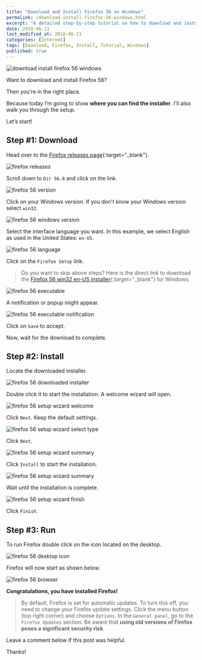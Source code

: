 ```yaml
---
title: "Download and Install Firefox 56 on Windows"
permalink: /download-install-firefox-56-windows.html
excerpt: "A detailed step-by-step tutorial on how to download and install Firefox 56 on Windows."
date: 2018-06-11
last_modified_at: 2018-06-11
categories: [Internet]
tags: [Download, Firefox, Install, Tutorial, Windows]
published: true
---
```


<img src="{{ site.url }}/assets/images/posts/internet/download-install-firefox-56-windows.png" alt="download install firefox 56 windows" class=".align-right .title-image">

Want to download and install Firefox 56?

Then you’re in the right place.

Because today I’m going to show **where you can find the installer**. I'll also walk you through the setup.

Let’s start!

## Step #1: Download

Head over to the [Firefox releases page](https://ftp.mozilla.org/pub/firefox/releases/){:target="_blank"}.

<img src="{{ site.url }}/assets/images/posts/internet/firefox-releases.png" alt="firefox releases">

Scroll down to `Dir 56.0` and click on the link.

<img src="{{ site.url }}/assets/images/posts/internet/firefox-56-version.png" alt="firefox 56 version">

Click on your Windows version. If you don't know your Windows version select `win32`.

<img src="{{ site.url }}/assets/images/posts/internet/firefox-56-windows-version.png" alt="firefox 56 windows version">

Select the interface language you want. In this example, we select English as used in the United States: `en-US`.

<img src="{{ site.url }}/assets/images/posts/internet/firefox-56-language.png" alt="firefox 56 language">

Click on the `Firefox Setup` link.

> Do you want to skip above steps? Here is the direct link to download the [Firefox 56 win32 en-US installer](https://ftp.mozilla.org/pub/firefox/releases/56.0/win32/en-US/){:target="_blank"} for Windows.

<img src="{{ site.url }}/assets/images/posts/internet/firefox-56-executable.png" alt="firefox 56 executable">

A notification or popup might appear.

<img src="{{ site.url }}/assets/images/posts/internet/firefox-56-executable-notification.png" alt="firefox 56 executable notification">

Click on `Save` to accept.

Now, wait for the download to complete.

## Step #2: Install

Locate the downloaded installer.

<img src="{{ site.url }}/assets/images/posts/internet/firefox-56-downloaded-installer.png" alt="firefox 56 downloaded installer">

Double click it to start the installation. A welcome wizard will open.

<img src="{{ site.url }}/assets/images/posts/internet/firefox-56-setup-wizard-welcome.png" alt="firefox 56 setup wizard welcome">

Click `Next`. Keep the default settings.

<img src="{{ site.url }}/assets/images/posts/internet/firefox-56-setup-wizard-select-type.png" alt="firefox 56 setup wizard select type">

Click `Next`.

<img src="{{ site.url }}/assets/images/posts/internet/firefox-56-setup-wizard-summary.png" alt="firefox 56 setup wizard summary">

Click `Install` to start the installation.

<img src="{{ site.url }}/assets/images/posts/internet/firefox-56-setup-wizard-summary.png" alt="firefox 56 setup wizard summary">

Wait until the installation is complete.

<img src="{{ site.url }}/assets/images/posts/internet/firefox-56-setup-wizard-finish.png" alt="firefox 56 setup wizard finish">

Click `Finish`.

## Step #3: Run

To run Firefox double click on the icon located on the desktop.

<img src="{{ site.url }}/assets/images/posts/internet/firefox-56-desktop-icon.png" alt="firefox 56 desktop icon">

Firefox will now start as shown below.

<img src="{{ site.url }}/assets/images/posts/internet/firefox-56-browser.png" alt="firefox 56 browser">

**Congratulations, you have installed Firefox!**

> By default, Firefox is set for automatic updates. To turn this off, you need to change your Firefox update settings. Click the menu button (top right corner) and choose `Options`. In the `General panel`, go to the `Firefox Updates` section. Be aware that **using old versions of Firefox poses a significant security risk**.

Leave a comment below if this post was helpful.

Thanks!
